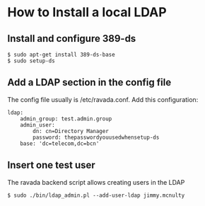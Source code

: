 # How to Install a local LDAP

## Install and configure 389-ds

    $ sudo apt-get install 389-ds-base
    $ sudo setup-ds

## Add a LDAP section in the config file

The config file usually is /etc/ravada.conf. Add this configuration:

    ldap:
        admin_group: test.admin.group
        admin_user:
            dn: cn=Directory Manager
            password: thepasswordyouusedwhensetup-ds
        base: 'dc=telecom,dc=bcn'


## Insert one test user

The ravada backend script allows creating users in the LDAP

    $ sudo ./bin/ldap_admin.pl --add-user-ldap jimmy.mcnulty
